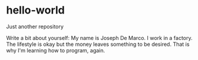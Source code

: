 # hello-world
Just another repository

Write a bit about yourself: My name is Joseph De Marco. I work in a factory. The lifestyle is okay but the money leaves something to be desired. That is why I'm learning how to program, again.
